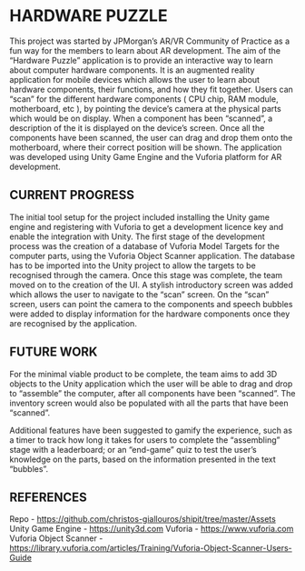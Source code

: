 # HARDWARE PUZZLE

This project was started by JPMorgan’s AR/VR Community of Practice as a fun way for the members to learn about AR development. The aim of the “Hardware Puzzle” application is to provide an interactive way to learn about computer hardware components. It is an augmented reality application for mobile devices which allows the user to learn about hardware components, their functions, and how they fit together. Users can “scan” for the different hardware components ( CPU chip, RAM module, motherboard, etc ), by pointing the device’s camera at the physical parts which would be on display. When a component has been “scanned”, a description of the it is displayed on the device’s screen. Once all the components have been scanned, the user can drag and drop them onto the motherboard, where their correct position will be shown. The application was developed using Unity Game Engine and the Vuforia platform for AR development.

## CURRENT PROGRESS

The initial tool setup for the project included installing the Unity game engine and registering with Vuforia to get a development licence key and enable the integration with Unity. The first stage of the development process was the creation of a database of Vuforia Model Targets for the computer parts, using the Vuforia Object Scanner application. The database has to be imported into the Unity project to allow the targets to be recognised through the camera. Once this stage was complete, the team moved on to the creation of the UI. A stylish introductory screen was added which allows the user to navigate to the “scan” screen. On the “scan” screen, users can point the camera to the components and speech bubbles were added to display information for the hardware components once they are recognised by the application.

## FUTURE WORK

For the minimal viable product to be complete, the team aims to add 3D objects to the Unity application which the user will be able to drag and drop to “assemble” the computer, after all components have been “scanned”. The inventory screen would also be populated with all the parts that have been “scanned”.

Additional features have been suggested to gamify the experience, such as a timer to track how long it takes for users to complete the “assembling” stage with a leaderboard; or an “end-game” quiz to test the user’s knowledge on the parts, based on the information presented in the text “bubbles”.

## REFERENCES

Repo - https://github.com/christos-giallouros/shipit/tree/master/Assets
Unity Game Engine - https://unity3d.com
Vuforia - https://www.vuforia.com
Vuforia Object Scanner - https://library.vuforia.com/articles/Training/Vuforia-Object-Scanner-Users-Guide


